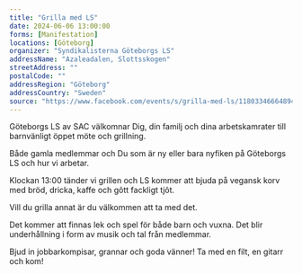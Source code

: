 ```yaml
---
title: "Grilla med LS"
date: 2024-06-06 13:00:00
forms: [Manifestation]
locations: [Göteborg]
organizer: "Syndikalisterna Göteborgs LS"
addressName: "Azaleadalen, Slottsskogen"
streetAddress: ""
postalCode: ""
addressRegion: "Göteborg"
addressCountry: "Sweden"
source: "https://www.facebook.com/events/s/grilla-med-ls/1180334666489488/"
---
```

Göteborgs LS av SAC välkomnar Dig, din familj och dina arbetskamrater till barnvänligt öppet möte och grillning.

Både gamla medlemmar och Du som är ny eller bara nyfiken på Göteborgs LS och hur vi arbetar.

Klockan 13:00 tänder vi grillen och LS kommer att bjuda på vegansk korv med bröd, dricka, kaffe och gôtt fackligt tjôt.

Vill du grilla annat är du välkommen att ta med det.

Det kommer att finnas lek och spel för både barn och vuxna. Det blir underhållning i form av musik och tal från medlemmar.

Bjud in jobbarkompisar, grannar och goda vänner! Ta med en filt, en gitarr och kom!